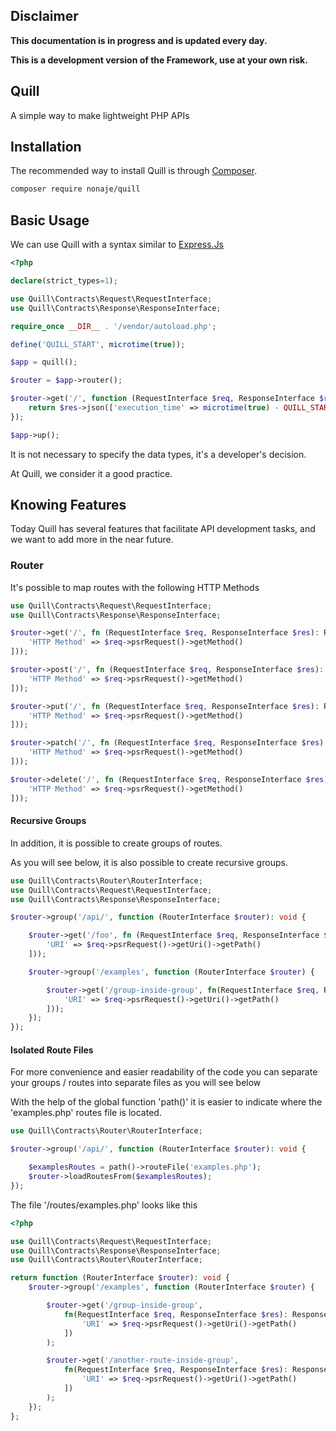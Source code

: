 ## Disclaimer

**This documentation is in progress and is updated every day.**

**This is a development version of the Framework, use at your own risk.**

## Quill
A simple way to make lightweight PHP APIs

## Installation 
The recommended way to install Quill is through 
[Composer](https://getcomposer.org/).

```bash
composer require nonaje/quill
```

## Basic Usage
We can use Quill with a syntax similar to [Express.Js](https://expressjs.com/)

```php
<?php

declare(strict_types=1);

use Quill\Contracts\Request\RequestInterface;
use Quill\Contracts\Response\ResponseInterface;

require_once __DIR__ . '/vendor/autoload.php';

define('QUILL_START', microtime(true));

$app = quill();

$router = $app->router();

$router->get('/', function (RequestInterface $req, ResponseInterface $res): ResponseInterface {
    return $res->json(['execution_time' => microtime(true) - QUILL_START]);
});

$app->up();
```

It is not necessary to specify the data types, it's a developer's decision.

At Quill, we consider it a good practice.

## Knowing Features

Today Quill has several features that facilitate API development tasks,
and we want to add more in the near future.

### Router

It's possible to map routes with the following HTTP Methods

```php
use Quill\Contracts\Request\RequestInterface;
use Quill\Contracts\Response\ResponseInterface;

$router->get('/', fn (RequestInterface $req, ResponseInterface $res): ResponseInterface => $res->json([
    'HTTP Method' => $req->psrRequest()->getMethod()
]));

$router->post('/', fn (RequestInterface $req, ResponseInterface $res): ResponseInterface => $res->json([
    'HTTP Method' => $req->psrRequest()->getMethod()
]));

$router->put('/', fn (RequestInterface $req, ResponseInterface $res): ResponseInterface => $res->json([
    'HTTP Method' => $req->psrRequest()->getMethod()
]));

$router->patch('/', fn (RequestInterface $req, ResponseInterface $res): ResponseInterface => $res->json([
    'HTTP Method' => $req->psrRequest()->getMethod()
]));

$router->delete('/', fn (RequestInterface $req, ResponseInterface $res): ResponseInterface => $res->json([
    'HTTP Method' => $req->psrRequest()->getMethod()
]));
```

#### Recursive Groups

In addition, it is possible to create groups of routes.

As you will see below, it is also possible to create recursive groups.

```php
use Quill\Contracts\Router\RouterInterface;
use Quill\Contracts\Request\RequestInterface;
use Quill\Contracts\Response\ResponseInterface;

$router->group('/api/', function (RouterInterface $router): void {

    $router->get('/foo', fn (RequestInterface $req, ResponseInterface $res): ResponseInterface => $res->json([
        'URI' => $req->psrRequest()->getUri()->getPath()
    ]));

    $router->group('/examples', function (RouterInterface $router) {

        $router->get('/group-inside-group', fn(RequestInterface $req, ResponseInterface $res): ResponseInterface => $res->json([
            'URI' => $req->psrRequest()->getUri()->getPath()
        ]));
    });
});
```

#### Isolated Route Files

For more convenience and easier readability of the code you can separate
your groups / routes into separate files as you will see below

With the help of the global function 'path()'
it is easier to indicate where the 'examples.php' routes file is located.

```php
use Quill\Contracts\Router\RouterInterface;

$router->group('/api/', function (RouterInterface $router): void {

    $examplesRoutes = path()->routeFile('examples.php');
    $router->loadRoutesFrom($examplesRoutes);
});
```

The file '/routes/examples.php' looks like this

```php
<?php

use Quill\Contracts\Request\RequestInterface;
use Quill\Contracts\Response\ResponseInterface;
use Quill\Contracts\Router\RouterInterface;

return function (RouterInterface $router): void {
    $router->group('/examples', function (RouterInterface $router) {

        $router->get('/group-inside-group',
            fn(RequestInterface $req, ResponseInterface $res): ResponseInterface => $res->json([
                'URI' => $req->psrRequest()->getUri()->getPath()
            ])
        );

        $router->get('/another-route-inside-group',
            fn(RequestInterface $req, ResponseInterface $res): ResponseInterface => $res->json([
                'URI' => $req->psrRequest()->getUri()->getPath()
            ])
        );
    });
};
```
